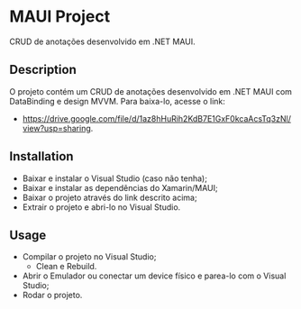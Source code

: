 # MAUI Project
CRUD de anotações desenvolvido em .NET MAUI.

## Description
O projeto contém um CRUD de anotações desenvolvido em .NET MAUI com DataBinding e design MVVM. Para baixa-lo, acesse o link: 
- https://drive.google.com/file/d/1az8hHuRih2KdB7E1GxF0kcaAcsTq3zNl/view?usp=sharing.

## Installation
- Baixar e instalar o Visual Studio (caso não tenha);
- Baixar e instalar as dependências do Xamarin/MAUI;
- Baixar o projeto através do link descrito acima;
- Extrair o projeto e abri-lo no Visual Studio.

## Usage
- Compilar o projeto no Visual Studio;
    - Clean e Rebuild.
- Abrir o Emulador ou conectar um device físico e parea-lo com o Visual Studio;
- Rodar o projeto.
